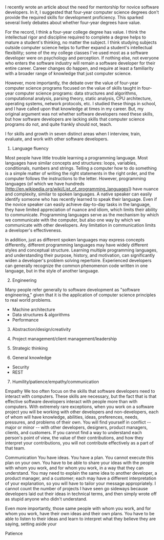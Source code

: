 I recently wrote an article about the need for mentorship for novice software developers.  In it, I suggested that four-year computer science degrees don't provide the required skills for development proficiency.  This sparked several lively debates about whether four-year degrees have value.

For the record, I think a four-year college degree has value.  I think the intellectual rigor and discipline required to complete a degree helps to mature a student's thinking, no matter the subject.  I think studying subjects outside computer science helps to further expand a student's intellectual flexibility; some of the my college classes I've used most as a software developer were on psychology and perception.  If nothing else, not everyone who enters the software industry will remain a software developer for their entire career.  Career changes do happen, and require at least a familiarity with a broader range of knowledge that just computer science.

However, more importantly, the debate over the value of four-year computer science programs focused on the value of skills taught in four-year computer science programs: data structures and algorithms, computational analysis, parsing theory, static analysis, CPU architecture, operating systems, network protocols, etc.  I studied these things in school, and I have called upon that knowledge at times in my career.  But, my original argument was not whether software developers need these skills, but how software developers are lacking skills that computer science programs do not, and quite frankly should not, teach.

I for skills and growth in seven distinct areas when I interview, train, evaluate, and work with other software developers.

1) Language fluency

Most people have little trouble learning a programming language.  Most languages have similar concepts and structures: loops, variables, conditionals, numbers and strings.  Telling a computer how to do something is a simple matter of writing the right statements in the right order, and the computer follows the instructions to the letter.  However, programming languages (of which we have hundreds [http://en.wikipedia.org/wiki/List_of_programming_languages]) have nuance and complexity, similar to spoken languages.  A native speaker can easily identify someone who has recently learned to speak their language.  Even if the novice speaker can easily achieve day-to-day tasks in the language, they have limited appreciation of nuance and idiom, which limits their ability to communicate.  Programming languages serve as the mechanism by which we communicate with the computer, but also one way by which we communicate with other developers.  Any limitation in communication limits a developer's effectiveness.

In addition, just as different spoken languages may express concepts differently, different programming languages may have widely different styles and conceptual structure.  Learning multiple programming languages, and understanding their purpose, history, and motivation, can significantly widen a developer's problem solving repertoire.  Experienced developers can generally recognize the common phenomenon code written in one language, but in the style of another language.

2) Engineering

Many people refer generally to software development as "software engineering," given that it is the application of computer science principles to real world problems.

- Machine architecture
- Data structures & algorithms
- Performance

3) Abstraction/design/creativity

4) Project management/client management/leadership

5) Strategic thinking

6) General knowledge
- Security
- REST

7) Humility/patience/empathy/communication

Empathy
We too often focus on the skills that software developers need to interact with computers.  These skills are necessary, but the fact that is that effective software developers interact with people more than with computers.  With extremely rare exceptions, when you work on a software project you will be working with other developers and non-developers, each of whom will have knowledge, abilities, ideas, preferences, needs, pressures, and problems of their own.  You will find yourself in conflict -- major or minor -- with other developers, designers, product managers, clients, and customers.  If you cannot find a way to understand each person's point of view, the value of their contributions, and how they interpret your contributions, you will not contribute effectively as a part of that team.

Communication
You have ideas.  You have a plan.  You cannot execute this plan on your own.  You have to be able to share your ideas with the people with whom you work, and for whom you work, in a way that they can understand.  You may need to explain the same idea to another developer, a product manager, and a customer; each may have a different interpretation of your explanation, so you will have to tailor your message appropriately.  I cannot count the number of projects I have seen go sideways because developers laid out their ideas in technical terms, and then simply wrote off  as stupid anyone who didn't understand.

Even more importantly, those same people with whom you work, and for whom you work, have their own ideas and their own plans.  You have to be able to listen to their ideas and learn to interpret what they believe they are saying, setting aside your 

Patience

